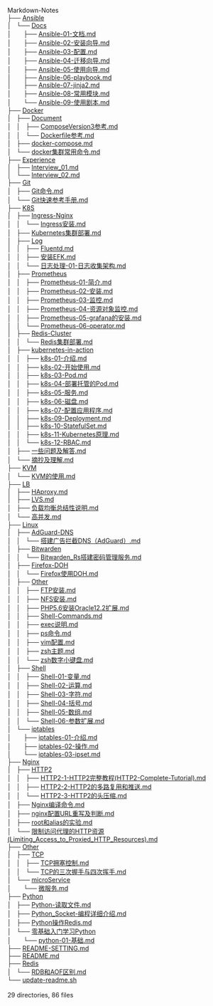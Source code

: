 Markdown-Notes<br/>
	├── <a href="https://github.com/opsxin/markdown-notes/blob/master/Ansible/">Ansible</a><br>
	│   └── <a href="https://github.com/opsxin/markdown-notes/blob/master/Ansible/Docs/">Docs</a><br>
	│   &nbsp;&nbsp;&nbsp; ├── <a href="https://github.com/opsxin/markdown-notes/blob/master/Ansible/Docs/Ansible-01-%E6%96%87%E6%A1%A3.md">Ansible-01-文档.md</a><br>
	│   &nbsp;&nbsp;&nbsp; ├── <a href="https://github.com/opsxin/markdown-notes/blob/master/Ansible/Docs/Ansible-02-%E5%AE%89%E8%A3%85%E5%90%91%E5%AF%BC.md">Ansible-02-安装向导.md</a><br>
	│   &nbsp;&nbsp;&nbsp; ├── <a href="https://github.com/opsxin/markdown-notes/blob/master/Ansible/Docs/Ansible-03-%E9%85%8D%E7%BD%AE.md">Ansible-03-配置.md</a><br>
	│   &nbsp;&nbsp;&nbsp; ├── <a href="https://github.com/opsxin/markdown-notes/blob/master/Ansible/Docs/Ansible-04-%E8%BF%81%E7%A7%BB%E5%90%91%E5%AF%BC.md">Ansible-04-迁移向导.md</a><br>
	│   &nbsp;&nbsp;&nbsp; ├── <a href="https://github.com/opsxin/markdown-notes/blob/master/Ansible/Docs/Ansible-05-%E4%BD%BF%E7%94%A8%E5%90%91%E5%AF%BC.md">Ansible-05-使用向导.md</a><br>
	│   &nbsp;&nbsp;&nbsp; ├── <a href="https://github.com/opsxin/markdown-notes/blob/master/Ansible/Docs/Ansible-06-playbook.md">Ansible-06-playbook.md</a><br>
	│   &nbsp;&nbsp;&nbsp; ├── <a href="https://github.com/opsxin/markdown-notes/blob/master/Ansible/Docs/Ansible-07-jinja2.md">Ansible-07-jinja2.md</a><br>
	│   &nbsp;&nbsp;&nbsp; ├── <a href="https://github.com/opsxin/markdown-notes/blob/master/Ansible/Docs/Ansible-08-%E5%B8%B8%E7%94%A8%E6%A8%A1%E5%9D%97.md">Ansible-08-常用模块.md</a><br>
	│   &nbsp;&nbsp;&nbsp; └── <a href="https://github.com/opsxin/markdown-notes/blob/master/Ansible/Docs/Ansible-09-%E4%BD%BF%E7%94%A8%E5%89%A7%E6%9C%AC.md">Ansible-09-使用剧本.md</a><br>
	├── <a href="https://github.com/opsxin/markdown-notes/blob/master/Docker/">Docker</a><br>
	│   ├── <a href="https://github.com/opsxin/markdown-notes/blob/master/Docker/Document/">Document</a><br>
	│   │   ├── <a href="https://github.com/opsxin/markdown-notes/blob/master/Docker/Document/ComposeVersion3%E5%8F%82%E8%80%83.md">ComposeVersion3参考.md</a><br>
	│   │   └── <a href="https://github.com/opsxin/markdown-notes/blob/master/Docker/Document/Dockerfile%E5%8F%82%E8%80%83.md">Dockerfile参考.md</a><br>
	│   ├── <a href="https://github.com/opsxin/markdown-notes/blob/master/Docker/docker-compose.md">docker-compose.md</a><br>
	│   └── <a href="https://github.com/opsxin/markdown-notes/blob/master/Docker/docker%E9%9B%86%E7%BE%A4%E5%B8%B8%E7%94%A8%E5%91%BD%E4%BB%A4.md">docker集群常用命令.md</a><br>
	├── <a href="https://github.com/opsxin/markdown-notes/blob/master/Experience/">Experience</a><br>
	│   ├── <a href="https://github.com/opsxin/markdown-notes/blob/master/Experience/Interview_01.md">Interview_01.md</a><br>
	│   └── <a href="https://github.com/opsxin/markdown-notes/blob/master/Experience/Interview_02.md">Interview_02.md</a><br>
	├── <a href="https://github.com/opsxin/markdown-notes/blob/master/Git/">Git</a><br>
	│   ├── <a href="https://github.com/opsxin/markdown-notes/blob/master/Git/Git%E5%91%BD%E4%BB%A4.md">Git命令.md</a><br>
	│   └── <a href="https://github.com/opsxin/markdown-notes/blob/master/Git/Git%E5%BF%AB%E9%80%9F%E5%8F%82%E8%80%83%E6%89%8B%E5%86%8C.md">Git快速参考手册.md</a><br>
	├── <a href="https://github.com/opsxin/markdown-notes/blob/master/K8S/">K8S</a><br>
	│   ├── <a href="https://github.com/opsxin/markdown-notes/blob/master/K8S/Ingress-Nginx/">Ingress-Nginx</a><br>
	│   │   └── <a href="https://github.com/opsxin/markdown-notes/blob/master/K8S/Ingress-Nginx/Ingress%E5%AE%89%E8%A3%85.md">Ingress安装.md</a><br>
	│   ├── <a href="https://github.com/opsxin/markdown-notes/blob/master/K8S/Kubernetes%E9%9B%86%E7%BE%A4%E9%83%A8%E7%BD%B2.md">Kubernetes集群部署.md</a><br>
	│   ├── <a href="https://github.com/opsxin/markdown-notes/blob/master/K8S/Log/">Log</a><br>
	│   │   ├── <a href="https://github.com/opsxin/markdown-notes/blob/master/K8S/Log/Fluentd.md">Fluentd.md</a><br>
	│   │   ├── <a href="https://github.com/opsxin/markdown-notes/blob/master/K8S/Log/%E5%AE%89%E8%A3%85EFK.md">安装EFK.md</a><br>
	│   │   └── <a href="https://github.com/opsxin/markdown-notes/blob/master/K8S/Log/%E6%97%A5%E5%BF%97%E5%A4%84%E7%90%86-01-%E6%97%A5%E5%BF%97%E6%94%B6%E9%9B%86%E6%9E%B6%E6%9E%84.md">日志处理-01-日志收集架构.md</a><br>
	│   ├── <a href="https://github.com/opsxin/markdown-notes/blob/master/K8S/Prometheus/">Prometheus</a><br>
	│   │   ├── <a href="https://github.com/opsxin/markdown-notes/blob/master/K8S/Prometheus/Prometheus-01-%E7%AE%80%E4%BB%8B.md">Prometheus-01-简介.md</a><br>
	│   │   ├── <a href="https://github.com/opsxin/markdown-notes/blob/master/K8S/Prometheus/Prometheus-02-%E5%AE%89%E8%A3%85.md">Prometheus-02-安装.md</a><br>
	│   │   ├── <a href="https://github.com/opsxin/markdown-notes/blob/master/K8S/Prometheus/Prometheus-03-%E7%9B%91%E6%8E%A7.md">Prometheus-03-监控.md</a><br>
	│   │   ├── <a href="https://github.com/opsxin/markdown-notes/blob/master/K8S/Prometheus/Prometheus-04-%E8%B5%84%E6%BA%90%E5%AF%B9%E8%B1%A1%E7%9B%91%E6%8E%A7.md">Prometheus-04-资源对象监控.md</a><br>
	│   │   ├── <a href="https://github.com/opsxin/markdown-notes/blob/master/K8S/Prometheus/Prometheus-05-grafana%E7%9A%84%E5%AE%89%E8%A3%85.md">Prometheus-05-grafana的安装.md</a><br>
	│   │   └── <a href="https://github.com/opsxin/markdown-notes/blob/master/K8S/Prometheus/Prometheus-06-operator.md">Prometheus-06-operator.md</a><br>
	│   ├── <a href="https://github.com/opsxin/markdown-notes/blob/master/K8S/Redis-Cluster/">Redis-Cluster</a><br>
	│   │   └── <a href="https://github.com/opsxin/markdown-notes/blob/master/K8S/Redis-Cluster/Redis%E9%9B%86%E7%BE%A4%E9%83%A8%E7%BD%B2.md">Redis集群部署.md</a><br>
	│   ├── <a href="https://github.com/opsxin/markdown-notes/blob/master/K8S/kubernetes-in-action/">kubernetes-in-action</a><br>
	│   │   ├── <a href="https://github.com/opsxin/markdown-notes/blob/master/K8S/kubernetes-in-action/k8s-01-%E4%BB%8B%E7%BB%8D.md">k8s-01-介绍.md</a><br>
	│   │   ├── <a href="https://github.com/opsxin/markdown-notes/blob/master/K8S/kubernetes-in-action/k8s-02-%E5%BC%80%E5%A7%8B%E4%BD%BF%E7%94%A8.md">k8s-02-开始使用.md</a><br>
	│   │   ├── <a href="https://github.com/opsxin/markdown-notes/blob/master/K8S/kubernetes-in-action/k8s-03-Pod.md">k8s-03-Pod.md</a><br>
	│   │   ├── <a href="https://github.com/opsxin/markdown-notes/blob/master/K8S/kubernetes-in-action/k8s-04-%E9%83%A8%E7%BD%B2%E6%89%98%E7%AE%A1%E7%9A%84Pod.md">k8s-04-部署托管的Pod.md</a><br>
	│   │   ├── <a href="https://github.com/opsxin/markdown-notes/blob/master/K8S/kubernetes-in-action/k8s-05-%E6%9C%8D%E5%8A%A1.md">k8s-05-服务.md</a><br>
	│   │   ├── <a href="https://github.com/opsxin/markdown-notes/blob/master/K8S/kubernetes-in-action/k8s-06-%E7%A3%81%E7%9B%98.md">k8s-06-磁盘.md</a><br>
	│   │   ├── <a href="https://github.com/opsxin/markdown-notes/blob/master/K8S/kubernetes-in-action/k8s-07-%E9%85%8D%E7%BD%AE%E5%BA%94%E7%94%A8%E7%A8%8B%E5%BA%8F.md">k8s-07-配置应用程序.md</a><br>
	│   │   ├── <a href="https://github.com/opsxin/markdown-notes/blob/master/K8S/kubernetes-in-action/k8s-09-Deployment.md">k8s-09-Deployment.md</a><br>
	│   │   ├── <a href="https://github.com/opsxin/markdown-notes/blob/master/K8S/kubernetes-in-action/k8s-10-StatefulSet.md">k8s-10-StatefulSet.md</a><br>
	│   │   ├── <a href="https://github.com/opsxin/markdown-notes/blob/master/K8S/kubernetes-in-action/k8s-11-Kubernetes%E5%8E%9F%E7%90%86.md">k8s-11-Kubernetes原理.md</a><br>
	│   │   └── <a href="https://github.com/opsxin/markdown-notes/blob/master/K8S/kubernetes-in-action/k8s-12-RBAC.md">k8s-12-RBAC.md</a><br>
	│   ├── <a href="https://github.com/opsxin/markdown-notes/blob/master/K8S/%E4%B8%80%E4%BA%9B%E9%97%AE%E9%A2%98%E5%8F%8A%E8%A7%A3%E7%AD%94.md">一些问题及解答.md</a><br>
	│   └── <a href="https://github.com/opsxin/markdown-notes/blob/master/K8S/%E6%91%98%E6%8A%84%E5%8F%8A%E7%90%86%E8%A7%A3.md">摘抄及理解.md</a><br>
	├── <a href="https://github.com/opsxin/markdown-notes/blob/master/KVM/">KVM</a><br>
	│   └── <a href="https://github.com/opsxin/markdown-notes/blob/master/KVM/KVM%E7%9A%84%E4%BD%BF%E7%94%A8.md">KVM的使用.md</a><br>
	├── <a href="https://github.com/opsxin/markdown-notes/blob/master/LB/">LB</a><br>
	│   ├── <a href="https://github.com/opsxin/markdown-notes/blob/master/LB/HAproxy.md">HAproxy.md</a><br>
	│   ├── <a href="https://github.com/opsxin/markdown-notes/blob/master/LB/LVS.md">LVS.md</a><br>
	│   ├── <a href="https://github.com/opsxin/markdown-notes/blob/master/LB/%E8%B4%9F%E8%BD%BD%E5%9D%87%E8%A1%A1%E6%80%BB%E7%BB%93%E6%80%A7%E8%AF%B4%E6%98%8E.md">负载均衡总结性说明.md</a><br>
	│   └── <a href="https://github.com/opsxin/markdown-notes/blob/master/LB/%E9%AB%98%E5%B9%B6%E5%8F%91.md">高并发.md</a><br>
	├── <a href="https://github.com/opsxin/markdown-notes/blob/master/Linux/">Linux</a><br>
	│   ├── <a href="https://github.com/opsxin/markdown-notes/blob/master/Linux/AdGuard-DNS/">AdGuard-DNS</a><br>
	│   │   └── <a href="https://github.com/opsxin/markdown-notes/blob/master/Linux/AdGuard-DNS/%E6%90%AD%E5%BB%BA%E5%B9%BF%E5%91%8A%E6%8B%A6%E6%88%AADNS%EF%BC%88AdGuard%EF%BC%89.md">搭建广告拦截DNS（AdGuard）.md</a><br>
	│   ├── <a href="https://github.com/opsxin/markdown-notes/blob/master/Linux/Bitwarden/">Bitwarden</a><br>
	│   │   └── <a href="https://github.com/opsxin/markdown-notes/blob/master/Linux/Bitwarden/Bitwarden_Rs%E6%90%AD%E5%BB%BA%E5%AF%86%E7%A0%81%E7%AE%A1%E7%90%86%E6%9C%8D%E5%8A%A1.md">Bitwarden_Rs搭建密码管理服务.md</a><br>
	│   ├── <a href="https://github.com/opsxin/markdown-notes/blob/master/Linux/Firefox-DOH/">Firefox-DOH</a><br>
	│   │   └── <a href="https://github.com/opsxin/markdown-notes/blob/master/Linux/Firefox-DOH/Firefox%E4%BD%BF%E7%94%A8DOH.md">Firefox使用DOH.md</a><br>
	│   ├── <a href="https://github.com/opsxin/markdown-notes/blob/master/Linux/Other/">Other</a><br>
	│   │   ├── <a href="https://github.com/opsxin/markdown-notes/blob/master/Linux/Other/FTP%E5%AE%89%E8%A3%85.md">FTP安装.md</a><br>
	│   │   ├── <a href="https://github.com/opsxin/markdown-notes/blob/master/Linux/Other/NFS%E5%AE%89%E8%A3%85.md">NFS安装.md</a><br>
	│   │   ├── <a href="https://github.com/opsxin/markdown-notes/blob/master/Linux/Other/PHP5.6%E5%AE%89%E8%A3%85Oracle12.2%E6%89%A9%E5%B1%95.md">PHP5.6安装Oracle12.2扩展.md</a><br>
	│   │   ├── <a href="https://github.com/opsxin/markdown-notes/blob/master/Linux/Other/Shell-Commands.md">Shell-Commands.md</a><br>
	│   │   ├── <a href="https://github.com/opsxin/markdown-notes/blob/master/Linux/Other/exec%E8%AF%B4%E6%98%8E.md">exec说明.md</a><br>
	│   │   ├── <a href="https://github.com/opsxin/markdown-notes/blob/master/Linux/Other/ps%E5%91%BD%E4%BB%A4.md">ps命令.md</a><br>
	│   │   ├── <a href="https://github.com/opsxin/markdown-notes/blob/master/Linux/Other/vim%E9%85%8D%E7%BD%AE.md">vim配置.md</a><br>
	│   │   ├── <a href="https://github.com/opsxin/markdown-notes/blob/master/Linux/Other/zsh%E4%B8%BB%E9%A2%98.md">zsh主题.md</a><br>
	│   │   └── <a href="https://github.com/opsxin/markdown-notes/blob/master/Linux/Other/zsh%E6%95%B0%E5%AD%97%E5%B0%8F%E9%94%AE%E7%9B%98.md">zsh数字小键盘.md</a><br>
	│   ├── <a href="https://github.com/opsxin/markdown-notes/blob/master/Linux/Shell/">Shell</a><br>
	│   │   ├── <a href="https://github.com/opsxin/markdown-notes/blob/master/Linux/Shell/Shell-01-%E5%8F%98%E9%87%8F.md">Shell-01-变量.md</a><br>
	│   │   ├── <a href="https://github.com/opsxin/markdown-notes/blob/master/Linux/Shell/Shell-02-%E8%BF%90%E7%AE%97.md">Shell-02-运算.md</a><br>
	│   │   ├── <a href="https://github.com/opsxin/markdown-notes/blob/master/Linux/Shell/Shell-03-%E5%AD%97%E7%AC%A6.md">Shell-03-字符.md</a><br>
	│   │   ├── <a href="https://github.com/opsxin/markdown-notes/blob/master/Linux/Shell/Shell-04-%E6%8B%AC%E5%8F%B7.md">Shell-04-括号.md</a><br>
	│   │   ├── <a href="https://github.com/opsxin/markdown-notes/blob/master/Linux/Shell/Shell-05-%E6%95%B0%E7%BB%84.md">Shell-05-数组.md</a><br>
	│   │   └── <a href="https://github.com/opsxin/markdown-notes/blob/master/Linux/Shell/Shell-06-%E5%8F%82%E6%95%B0%E6%89%A9%E5%B1%95.md">Shell-06-参数扩展.md</a><br>
	│   └── <a href="https://github.com/opsxin/markdown-notes/blob/master/Linux/iptables/">iptables</a><br>
	│   &nbsp;&nbsp;&nbsp; ├── <a href="https://github.com/opsxin/markdown-notes/blob/master/Linux/iptables/iptables-01-%E4%BB%8B%E7%BB%8D.md">iptables-01-介绍.md</a><br>
	│   &nbsp;&nbsp;&nbsp; ├── <a href="https://github.com/opsxin/markdown-notes/blob/master/Linux/iptables/iptables-02-%E6%93%8D%E4%BD%9C.md">iptables-02-操作.md</a><br>
	│   &nbsp;&nbsp;&nbsp; └── <a href="https://github.com/opsxin/markdown-notes/blob/master/Linux/iptables/iptables-03-ipset.md">iptables-03-ipset.md</a><br>
	├── <a href="https://github.com/opsxin/markdown-notes/blob/master/Nginx/">Nginx</a><br>
	│   ├── <a href="https://github.com/opsxin/markdown-notes/blob/master/Nginx/HTTP2/">HTTP2</a><br>
	│   │   ├── <a href="https://github.com/opsxin/markdown-notes/blob/master/Nginx/HTTP2/HTTP2-1-HTTP2%E5%AE%8C%E6%95%B4%E6%95%99%E7%A8%8B(HTTP2-Complete-Tutorial).md">HTTP2-1-HTTP2完整教程(HTTP2-Complete-Tutorial).md</a><br>
	│   │   ├── <a href="https://github.com/opsxin/markdown-notes/blob/master/Nginx/HTTP2/HTTP2-2-HTTP2%E7%9A%84%E5%A4%9A%E8%B7%AF%E5%A4%8D%E7%94%A8%E5%92%8C%E6%8E%A8%E9%80%81.md">HTTP2-2-HTTP2的多路复用和推送.md</a><br>
	│   │   └── <a href="https://github.com/opsxin/markdown-notes/blob/master/Nginx/HTTP2/HTTP2-3-HTTP2%E7%9A%84%E5%A4%B4%E5%8E%8B%E7%BC%A9.md">HTTP2-3-HTTP2的头压缩.md</a><br>
	│   ├── <a href="https://github.com/opsxin/markdown-notes/blob/master/Nginx/Nginx%E7%BC%96%E8%AF%91%E5%91%BD%E4%BB%A4.md">Nginx编译命令.md</a><br>
	│   ├── <a href="https://github.com/opsxin/markdown-notes/blob/master/Nginx/nginx%E9%85%8D%E7%BD%AEURL%E9%87%8D%E5%86%99%E5%8F%8A%E5%88%A4%E6%96%AD.md">nginx配置URL重写及判断.md</a><br>
	│   ├── <a href="https://github.com/opsxin/markdown-notes/blob/master/Nginx/root%E5%92%8Calias%E7%9A%84%E5%AE%9E%E9%AA%8C.md">root和alias的实验.md</a><br>
	│   └── <a href="https://github.com/opsxin/markdown-notes/blob/master/Nginx/%E9%99%90%E5%88%B6%E8%AE%BF%E9%97%AE%E4%BB%A3%E7%90%86%E7%9A%84HTTP%E8%B5%84%E6%BA%90(Limiting_Access_to_Proxied_HTTP_Resources).md">限制访问代理的HTTP资源(Limiting_Access_to_Proxied_HTTP_Resources).md</a><br>
	├── <a href="https://github.com/opsxin/markdown-notes/blob/master/Other/">Other</a><br>
	│   ├── <a href="https://github.com/opsxin/markdown-notes/blob/master/Other/TCP/">TCP</a><br>
	│   │   ├── <a href="https://github.com/opsxin/markdown-notes/blob/master/Other/TCP/TCP%E6%8B%A5%E5%A1%9E%E6%8E%A7%E5%88%B6.md">TCP拥塞控制.md</a><br>
	│   │   └── <a href="https://github.com/opsxin/markdown-notes/blob/master/Other/TCP/TCP%E7%9A%84%E4%B8%89%E6%AC%A1%E6%8F%A1%E6%89%8B%E4%B8%8E%E5%9B%9B%E6%AC%A1%E6%8C%A5%E6%89%8B.md">TCP的三次握手与四次挥手.md</a><br>
	│   └── <a href="https://github.com/opsxin/markdown-notes/blob/master/Other/microService/">microService</a><br>
	│   &nbsp;&nbsp;&nbsp; └── <a href="https://github.com/opsxin/markdown-notes/blob/master/Other/microService/%E5%BE%AE%E6%9C%8D%E5%8A%A1.md">微服务.md</a><br>
	├── <a href="https://github.com/opsxin/markdown-notes/blob/master/Python/">Python</a><br>
	│   ├── <a href="https://github.com/opsxin/markdown-notes/blob/master/Python/Python-%E8%AF%BB%E5%8F%96%E6%96%87%E4%BB%B6.md">Python-读取文件.md</a><br>
	│   ├── <a href="https://github.com/opsxin/markdown-notes/blob/master/Python/Python_Socket-%E7%BC%96%E7%A8%8B%E8%AF%A6%E7%BB%86%E4%BB%8B%E7%BB%8D.md">Python_Socket-编程详细介绍.md</a><br>
	│   ├── <a href="https://github.com/opsxin/markdown-notes/blob/master/Python/Python%E6%93%8D%E4%BD%9CRedis.md">Python操作Redis.md</a><br>
	│   └── <a href="https://github.com/opsxin/markdown-notes/blob/master/Python/%E9%9B%B6%E5%9F%BA%E7%A1%80%E5%85%A5%E9%97%A8%E5%AD%A6%E4%B9%A0Python/">零基础入门学习Python</a><br>
	│   &nbsp;&nbsp;&nbsp; └── <a href="https://github.com/opsxin/markdown-notes/blob/master/Python/%E9%9B%B6%E5%9F%BA%E7%A1%80%E5%85%A5%E9%97%A8%E5%AD%A6%E4%B9%A0Python/python-01-%E5%9F%BA%E7%A1%80.md">python-01-基础.md</a><br>
	├── <a href="https://github.com/opsxin/markdown-notes/blob/master/README-SETTING.md">README-SETTING.md</a><br>
	├── <a href="https://github.com/opsxin/markdown-notes/blob/master/README.md">README.md</a><br>
	├── <a href="https://github.com/opsxin/markdown-notes/blob/master/Redis/">Redis</a><br>
	│   └── <a href="https://github.com/opsxin/markdown-notes/blob/master/Redis/RDB%E5%92%8CAOF%E5%8C%BA%E5%88%AB.md">RDB和AOF区别.md</a><br>
	└── <a href="https://github.com/opsxin/markdown-notes/blob/master/update-readme.sh">update-readme.sh</a><br>
<br/>29 directories, 86 files
